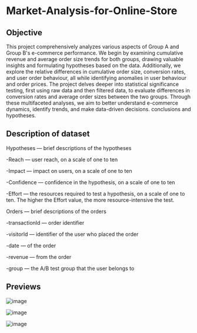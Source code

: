 # Market-Analysis-for-Online-Store
## Objective
 This project comprehensively analyzes various aspects of Group A and Group B's e-commerce performance. We begin by examining cumulative revenue and average order size trends for both groups, drawing valuable insights and formulating hypotheses based on the data. Additionally, we explore the relative differences in cumulative order size, conversion rates, and user order behaviour, all while identifying anomalies in user behaviour and order prices. The project delves deeper into statistical significance testing, first using raw data and then filtered data, to evaluate differences in conversion rates and average order sizes between the two groups. Through these multifaceted analyses, we aim to better understand e-commerce dynamics, identify trends, and make data-driven decisions. conclusions and hypotheses.

## Description of dataset

Hypotheses — brief descriptions of the hypotheses

-Reach — user reach, on a scale of one to ten

-Impact — impact on users, on a scale of one to ten

-Confidence — confidence in the hypothesis, on a scale of one to ten

-Effort — the resources required to test a hypothesis, on a scale of one to ten. The higher the Effort value, the more resource-intensive the test.

Orders — brief descriptions of the orders

-transactionId — order identifier

-visitorId — identifier of the user who placed the order

-date — of the order

-revenue — from the order

-group — the A/B test group that the user belongs to
## Previews

![image](https://github.com/kaizermm/Market-Analysis-for-Online-Store/assets/121756502/84aac51e-0261-4f1a-9af3-32d7d9b59fed)

![image](https://github.com/kaizermm/Market-Analysis-for-Online-Store/assets/121756502/0d533070-45d2-499b-a6d9-f48d35a4e2f7)

![image](https://github.com/kaizermm/Market-Analysis-for-Online-Store/assets/121756502/808f5f67-fb8c-44ca-bc12-cbf528b5f2c1)




